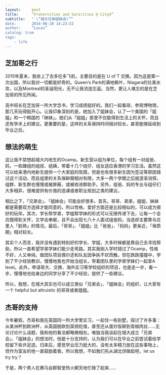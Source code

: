 ```yaml
---
layout:     post
title:      “Fraternities and Sororities @ CityU”
subtitle:   " \”城大兄弟姐妹会\””
date:       2016-08-28 14:23:52
author:     “Lucas”
catalog: true
tags:
    - life
---
```


## 芝加哥之行

2015年夏末，我坐上了去多伦多飞机，主要目的是在 U of T 交换。因为这是第一次出国，所以我对一切都是好奇的。Queen‘s Park的满地枫叶，Niagara的壮美水帘，以及Montreal的圣诞阳光，无不让我流连忘返。当然，更让人难忘的是在芝加哥的所见所闻。

高中班长在芝加哥一所大学念书，学习成绩挺好的。我们一起看球，参观博物馆，那几天玩得挺开心。让我印象深刻的是，她加入了姐妹会，认了一个美国的「姐姐」和一个韩国的「妹妹」。她们从「姐姐」那里不仅能得到生活上的关怀，而且还有学术上的建议。更重要的是，这样的关系保持时间相对较长，甚至能够延续到毕业之后。

## 想法的萌生
这让我不禁想起城大内地生的Ocamp。新生营以组为单位，每个组有一对组爸、妈，一些蹭组的组叔、组姨，带着十几个组仔、组女适应香港的学习生活。虽然这可以给来港内地新生提供一个大家庭的氛围，但是也有很多新生因为签证等原因错过这个活动，而且组里的关系保鲜期相对有限，大多一两个学期之后就逐渐消弭，组群、新生群也慢慢或被屏蔽，或被收进群助手。另外，组爸、妈的专业与组仔们大多相异，很难提供有价值的选课或者职业规划之类的建议。

相比之下，「兄弟会」、「姐妹会」可能会好很多。首先，哥哥、弟弟，姐姐、妹妹都是需要双方选择才能同意的，所以性格、爱好方面还是比较相似的，可以成为很好的玩伴。其次，学长帮学弟，学姐帮学妹的形式可以无限传递下去，让每一个会员既得到关怀，又学会奉献，且不会出现七八十人面试组爸妈，当选却主要靠与庄里人「脸熟」的情况。最后，「哥哥」、「姐姐」比「爸爸」、「妈妈」更亲近，「保质期」相对较长。

其实个人而言，我并没有遇到特别好的学长、学姐，大多时候都是靠自己去寻找帮助，所以一直希望学弟学妹们能少走弯路。其实我刚入学时错过了Ocamp，性格不好，人又单纯，做团队项目偶尔还和队友因争执不欢而散。但在跌跌撞撞中，学到了不少经验教训，慢慢地我也开始当组长，带着团队里的学弟学妹们一起拿A level。此外，申请哥大、交换、海外实习等学校组织的项目，也是走一步，看一步，慢慢地也给身边的同学分享了不少经验，提供了一些建议。

所以，我想，在城大其实也可以成立类似「兄弟会」、「姐妹会」的组织，让大家有一个 helpful but altruistic 的哥哥或者姐姐。

## 杰哥的支持

今年暑假，杰哥和我在英国同一所大学里实习，一起住一栋别墅，探讨了许多事：从美洲杯到欧洲杯，从英国脱欧到英镑贬值，甚至还从蛋炒饭聊到青椒肉丝……无论讨论什么话题，我和他的看法都略微相左。唯独当我谈起在城大成立「兄弟会」、「姐妹会」的想法时，他是十分支持的，认为我们可以在毕业之前尝试着给学校留下些许足迹。归来后，感觉学业压力挺大的，没有太多精力放在这些事物上，但作为室友的他一直鼓励着我，所以我想，不如我们先从湖北伢做起吧，let us try try？

于是，两个男人在赛马会群智堂热火朝天地忙碌了起来……

